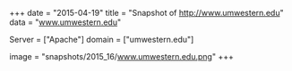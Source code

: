 
+++
date = "2015-04-19"
title = "Snapshot of http://www.umwestern.edu"
data = "www.umwestern.edu"

Server = ["Apache"]
domain = ["umwestern.edu"]

  image = "snapshots/2015_16/www.umwestern.edu.png"
+++
#
